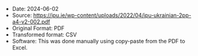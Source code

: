 
- Date: 2024-06-02
- Source: https://ipu.ie/wp-content/uploads/2022/04/ipu-ukrainian-2pp-a4-v2-002.pdf
- Original Format: PDF
- Transformed format: CSV
- Software: This was done manually using copy-paste from the PDF to Excel.